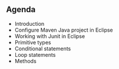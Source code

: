 ## Agenda

* Introduction
* Configure Maven Java project in Eclipse
* Working with Junit in Eclipse
* Primitive types
* Conditional statements
* Loop statements
* Methods

